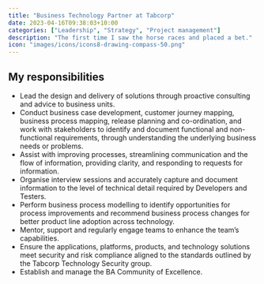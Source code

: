 ```yaml
---
title: "Business Technology Partner at Tabcorp"
date: 2023-04-16T09:38:03+10:00
categories: ["Leadership", "Strategy", "Project management"]
description: "The first time I saw the horse races and placed a bet."
icon: "images/icons/icons8-drawing-compass-50.png"
---
```

## My responsibilities
* Lead the design and delivery of solutions through proactive consulting and advice to business units. 
* Conduct business case development, customer journey mapping, business process mapping, release planning and co-ordination, and work with stakeholders to identify and document functional and non-functional requirements, through understanding the underlying business needs or problems. 
* Assist with improving processes, streamlining communication and the flow of information, providing clarity, and responding to requests for information. 
* Organise interview sessions and accurately capture and document information to the level of technical detail required by Developers and Testers. 
* Perform business process modelling to identify opportunities for process improvements and recommend business process changes for better product line adoption across technology. 
* Mentor, support and regularly engage teams to enhance the team’s capabilities. 
* Ensure the applications, platforms, products, and technology solutions meet security and risk compliance aligned to the standards outlined by the Tabcorp Technology Security group. 
* Establish and manage the BA Community of Excellence. 
